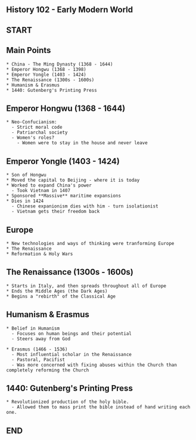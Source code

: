 ## History 102 - Early Modern World

## START

## Main Points

    * China - The Ming Dynasty (1368 - 1644)
    * Emperor Hongwu (1368 - 1398)
    * Emperor Yongle (1403 - 1424)
    * The Renaissance (1300s - 1600s)
    * Humanism & Erasmus
    * 1440: Gutenberg's Printing Press

## Emperor Hongwu (1368 - 1644)

    * Neo-Confucianism:
      - Strict moral code
      - Patriarchal society
      - Women's roles?
        - Women were to stay in the house and never leave

## Emperor Yongle (1403 - 1424)

    * Son of Hongwu
    * Moved the capital to Beijing - where it is today
    * Worked to expand China's power
      - Took Vietnam in 1407
    * Sponsored **Massive** maritime expansions
    * Dies in 1424
      - Chinese expanionism dies with him - turn isolationist
      - Vietnam gets their freedom back

## Europe
   
    * New technologies and ways of thinking were tranforming Europe
    * The Renaissance
    * Reformation & Holy Wars

## The Renaissance (1300s - 1600s)

    * Starts in Italy, and then spreads throughout all of Europe
    * Ends the Middle Ages (the Dark Ages)
    * Begins a "rebirth" of the Classical Age

## Humanism & Erasmus
    
    * Belief in Humanism
      - Focuses on human beings and their potential
      - Steers away from God
    
    * Erasmus (1466 - 1536)
      - Most influential scholar in the Renaissance
      - Pastoral, Pacifist
      - Was more concerned with fixing abuses within the Church than completely reforming the Church

## 1440: Gutenberg's Printing Press

    * Revolutionized production of the holy bible.
      - Allowed them to mass print the bible instead of hand writing each one.

## END